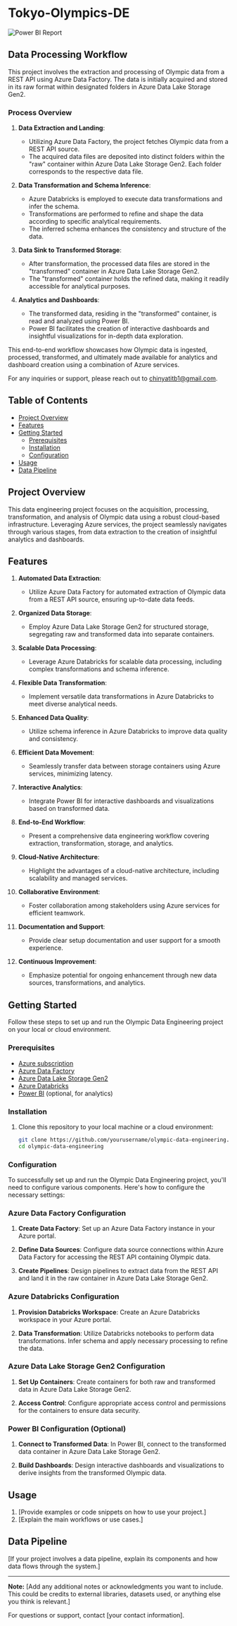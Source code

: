 # Tokyo-Olympics-DE
![Power BI Report](https://github.com/Tinaxe01/Tokyo-Olympics-DE/raw/main/olympic-screenshot.png)

## Data Processing Workflow

This project involves the extraction and processing of Olympic data from a REST API using Azure Data Factory. The data is initially acquired and stored in its raw format within designated folders in Azure Data Lake Storage Gen2.

### Process Overview

1. **Data Extraction and Landing**:
   - Utilizing Azure Data Factory, the project fetches Olympic data from a REST API source.
   - The acquired data files are deposited into distinct folders within the "raw" container within Azure Data Lake Storage Gen2. Each folder corresponds to the respective data file.

2. **Data Transformation and Schema Inference**:
   - Azure Databricks is employed to execute data transformations and infer the schema.
   - Transformations are performed to refine and shape the data according to specific analytical requirements.
   - The inferred schema enhances the consistency and structure of the data.

3. **Data Sink to Transformed Storage**:
   - After transformation, the processed data files are stored in the "transformed" container in Azure Data Lake Storage Gen2.
   - The "transformed" container holds the refined data, making it readily accessible for analytical purposes.

4. **Analytics and Dashboards**:
   - The transformed data, residing in the "transformed" container, is read and analyzed using Power BI.
   - Power BI facilitates the creation of interactive dashboards and insightful visualizations for in-depth data exploration.

This end-to-end workflow showcases how Olympic data is ingested, processed, transformed, and ultimately made available for analytics and dashboard creation using a combination of Azure services.

For any inquiries or support, please reach out to chinyatitb1@gmail.com.


## Table of Contents

- [Project Overview](##project-overview)
- [Features](##features)
- [Getting Started](##getting-started)
  - [Prerequisites](#prerequisites)
  - [Installation](#installation)
  - [Configuration](#configuration)
- [Usage](#usage)
- [Data Pipeline](#data-pipeline)

## Project Overview

This data engineering project focuses on the acquisition, processing, transformation, and analysis of Olympic data using a robust cloud-based infrastructure. Leveraging Azure services, the project seamlessly navigates through various stages, from data extraction to the creation of insightful analytics and dashboards.

## Features

1. **Automated Data Extraction**:
   - Utilize Azure Data Factory for automated extraction of Olympic data from a REST API source, ensuring up-to-date data feeds.

2. **Organized Data Storage**:
   - Employ Azure Data Lake Storage Gen2 for structured storage, segregating raw and transformed data into separate containers.

3. **Scalable Data Processing**:
   - Leverage Azure Databricks for scalable data processing, including complex transformations and schema inference.

4. **Flexible Data Transformation**:
   - Implement versatile data transformations in Azure Databricks to meet diverse analytical needs.

5. **Enhanced Data Quality**:
   - Utilize schema inference in Azure Databricks to improve data quality and consistency.

6. **Efficient Data Movement**:
   - Seamlessly transfer data between storage containers using Azure services, minimizing latency.

7. **Interactive Analytics**:
   - Integrate Power BI for interactive dashboards and visualizations based on transformed data.

8. **End-to-End Workflow**:
   - Present a comprehensive data engineering workflow covering extraction, transformation, storage, and analytics.

9. **Cloud-Native Architecture**:
   - Highlight the advantages of a cloud-native architecture, including scalability and managed services.

10. **Collaborative Environment**:
    - Foster collaboration among stakeholders using Azure services for efficient teamwork.

11. **Documentation and Support**:
    - Provide clear setup documentation and user support for a smooth experience.

12. **Continuous Improvement**:
    - Emphasize potential for ongoing enhancement through new data sources, transformations, and analytics.


## Getting Started

Follow these steps to set up and run the Olympic Data Engineering project on your local or cloud environment.

### Prerequisites

- [Azure subscription](https://azure.microsoft.com/)
- [Azure Data Factory](https://azure.microsoft.com/services/data-factory/)
- [Azure Data Lake Storage Gen2](https://azure.microsoft.com/services/data-lake-storage/)
- [Azure Databricks](https://azure.microsoft.com/services/databricks/)
- [Power BI](https://powerbi.microsoft.com/) (optional, for analytics)

### Installation

1. Clone this repository to your local machine or a cloud environment:

   ```bash
   git clone https://github.com/yourusername/olympic-data-engineering.git
   cd olympic-data-engineering

### Configuration

To successfully set up and run the Olympic Data Engineering project, you'll need to configure various components. Here's how to configure the necessary settings:

### Azure Data Factory Configuration

1. **Create Data Factory**: Set up an Azure Data Factory instance in your Azure portal.

2. **Define Data Sources**: Configure data source connections within Azure Data Factory for accessing the REST API containing Olympic data.

3. **Create Pipelines**: Design pipelines to extract data from the REST API and land it in the raw container in Azure Data Lake Storage Gen2.

### Azure Databricks Configuration

1. **Provision Databricks Workspace**: Create an Azure Databricks workspace in your Azure portal.

2. **Data Transformation**: Utilize Databricks notebooks to perform data transformations. Infer schema and apply necessary processing to refine the data.

### Azure Data Lake Storage Gen2 Configuration

1. **Set Up Containers**: Create containers for both raw and transformed data in Azure Data Lake Storage Gen2.

2. **Access Control**: Configure appropriate access control and permissions for the containers to ensure data security.

### Power BI Configuration (Optional)

1. **Connect to Transformed Data**: In Power BI, connect to the transformed data container in Azure Data Lake Storage Gen2.

2. **Build Dashboards**: Design interactive dashboards and visualizations to derive insights from the transformed Olympic data.


## Usage

1. [Provide examples or code snippets on how to use your project.]
2. [Explain the main workflows or use cases.]

## Data Pipeline

[If your project involves a data pipeline, explain its components and how data flows through the system.]

---

**Note:** [Add any additional notes or acknowledgments you want to include. This could be credits to external libraries, datasets used, or anything else you think is relevant.]

For questions or support, contact [your contact information].
